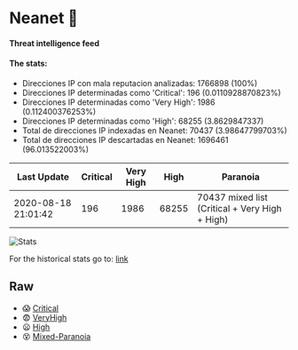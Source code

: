 # Neanet :hocho:
#### Threat intelligence feed
#### The stats:

- Direcciones IP con mala reputacion analizadas: 1766898 (100%)
- Direcciones IP determinadas como 'Critical':  196 (0.0110928870823%)
- Direcciones IP determinadas como 'Very High':  1986 (0.112400376253%)
- Direcciones IP determinadas como 'High':  68255 (3.8629847337)
- Total de direcciones IP indexadas en Neanet:  70437 (3.98647799703%)
- Total de direcciones IP descartadas en Neanet:  1696461 (96.013522003%)

| Last Update | Critical | Very High | High | Paranoia |
| --- | --- | --- | --- | --- |
| 2020-08-18 21:01:42 | 196 | 1986 | 68255 | 70437 mixed list (Critical + Very High + High)|

![Stats](https://docs.google.com/spreadsheets/d/e/2PACX-1vSnaNMIXVabIpDJjufMlzH7poXnshF3mgd8Is1g9ytUEzVsP5my4Trn8f-xkoLLQ38xpL3HtmUexLo6/pubchart?oid=501124687&format=image)

For the historical stats go to: [link](/stats.csv)
## Raw
- :scream: [Critical](https://raw.githubusercontent.com/JavaGarcia/Neanet/master/blacklists/neanet_critical.txt)
- :fearful: [VeryHigh](https://raw.githubusercontent.com/JavaGarcia/Neanet/master/blacklists/neanet_veryHigh.txtt)
- :frowning: [High](https://raw.githubusercontent.com/JavaGarcia/Neanet/master/blacklists/neanet_high.txt)
- :dizzy_face: [Mixed-Paranoia](https://raw.githubusercontent.com/JavaGarcia/Neanet/master/blacklists/neanet_all.txt)























































































































































































































































































